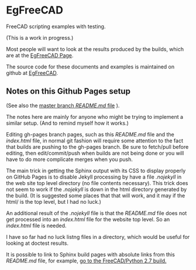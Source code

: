 # EgFreeCAD
FreeCAD scripting examples with testing.

(This is a work in progress.)<P>

Most people will want to look at the results produced by the builds,
which are at the
<a href="https://pdgilbert.github.io/EgFreeCAD/index.html">EgFreeCAD Page</a>.

The source code for these documents and examples is maintained on github at
<a href="https://github.com/pdgilbert/EgFreeCAD/">EgFreeCAD</a>.

## Notes on this Github Pages setup

(See also the 
[master branch *README.md* file](https://github.com/pdgilbert/EgFreeCAD/) ).

The notes here are mainly for anyone who might be trying to implement 
a similar setup. (And to remind myself how it works.)

Editing gh-pages branch pages, such as this *README.md* file and 
the *index.html* file,  in normal git fashion will require some 
attention to the fact that builds are pushing to the gh-pages branch. 
Be sure to fetch/pull before editing, then edit/commit/push when builds 
are not being done or you will have to do more 
complicate merges when you push.

The main trick in getting the Sphinx output with its CSS to display properly
on GitHub Pages is to disable Jekyll processing by have a file *.nojekyll*
in the web site top level directory (no file contents necessary).
This trick does not seem to work if the *.nojekyll* is down in the html 
directory generated by the build. (It is suggested some places that that will
work, and it may if the html/ is the top level, but I had no luck.)

An additional result 
of the <i>.nojekyll</i> file is that the <i>README.md</i> file does not
get processed into an <i>index.html</i> file for the website top level. 
So an <i>index.html</i> file is needed.
 
I have so far had no luck listng files in a directory, which would be useful
for looking at doctest results.

It is possible to link to Sphinx build pages with absolute links from
this *README.md* file, for example, 
[go to the FreeCAD/Python 2.7 build.](https://pdgilbert.github.io/EgFreeCAD/build_freecad/Python-2.7/html)

